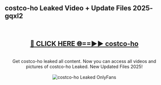 <h2>costco-ho Leaked Video + Update Files 2025- gqxl2</h2>
<br>
<div align="center">
<h2><a href="https://libra.edu.pl?costco-ho" rel="nofollow">🔴 CLICK HERE 🌐==►► costco-ho</a></h2>
<br>
Get costco-ho leaked all content. Now you can access all videos and pictures of costco-ho Leaked. New Updated Files 2025!
<br>
<br>
<a href="https://libra.edu.pl?costco-ho" rel="nofollow" data-target="animated-image.originalLink"><img src="https://i.ibb.co.com/WyWwxjT/player-gif2.gif" alt="costco-ho Leaked OnlyFans" style="max-width: 100%; display: inline-block;" data-target="animated-image.originalImage"></a>
</div>
<br>